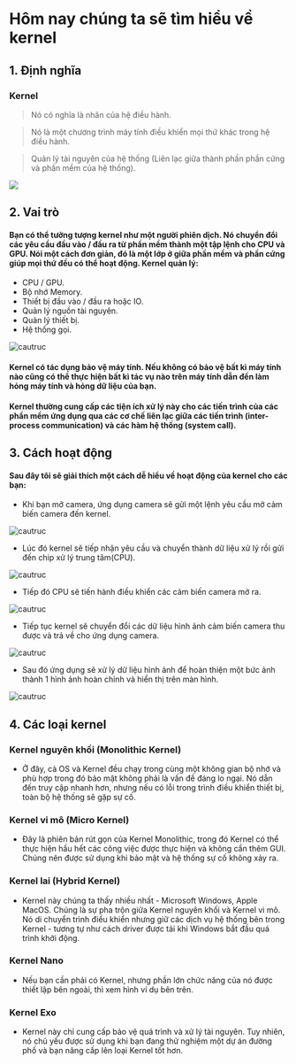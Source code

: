 # Hôm nay chúng ta sẽ tìm hiểu về kernel
## 1.	Định nghĩa
### Kernel 
>Nó có nghĩa là nhân của hệ điều hành.

>Nó là một chương trình máy tính điều khiển mọi thứ khác trong hệ điều hành.

>Quản lý tài nguyên của hệ thống (Liên lạc giữa thành phần phần cứng và phần mềm của hệ thống).

<img src="https://imgur.com/Na8Ym2e"> 

## 2. Vai trò
#### Bạn có thể tưởng tượng kernel như một người phiên dịch. Nó chuyển đổi các yêu cầu đầu vào / đầu ra từ phần mềm thành một tập lệnh cho CPU và GPU. Nói một cách đơn giản, đó là một lớp ở giữa phần mềm và phần cứng giúp mọi thứ đều có thể hoạt động. Kernel quản lý:

* CPU / GPU.
* Bộ nhớ Memory.
* Thiết bị đầu vào / đầu ra hoặc IO.
* Quản lý nguồn tài nguyên.
* Quản lý thiết bị.
* Hệ thống gọi.

 ![cautruc](https://imgur.com/4xfd3EZ) 

#### Kernel có tác dụng bảo vệ máy tính. Nếu không có bảo vệ bất kì máy tính nào cũng có thể thực hiện bất kì tác vụ nào trên máy tính dẫn đến làm hỏng máy tính và hỏng dữ liệu của bạn.
#### Kernel thường cung cấp các tiện ích xử lý này cho các tiến trình của các phần mềm ứng dụng qua các cơ chế liên lạc giữa các tiến trình (inter-process communication) và các hàm hệ thống (system call).

## 3.	Cách hoạt động
#### Sau đây tôi sẽ giải thích một cách dễ hiểu về hoạt động của kernel cho các bạn:

* Khi bạn mở camera, ứng dụng camera sẽ gửi một lệnh yêu cầu mở cảm biến camera đến kernel.

![cautruc](https://imgur.com/GQ13Igb) 
 
* Lúc đó kernel sẽ tiếp nhận yêu cầu và chuyển thành dữ liệu xử lý rồi gửi đến chip xử lý trung tâm(CPU).

![cautruc](https://imgur.com/HMEr3Ne) 
    
* Tiếp đó CPU sẽ tiến hành điều khiển các cảm biến camera mở ra. 

![cautruc](https://imgur.com/8phZgXI)  

* Tiếp tục kernel sẽ chuyển đổi các dữ liệu hình ảnh cảm biến camera thu được và trả về cho ứng dụng camera.

![cautruc](https://imgur.com/DVSWUJr) 
   
* Sau đó ứng dụng sẽ xử lý dữ liệu hình ảnh để hoàn thiện một bức ảnh thành 1 hình ảnh hoàn chỉnh và hiển thị trên màn hình.

![cautruc](https://imgur.com/F5gyr4C) 

 
## 4.	Các loại kernel
### Kernel nguyên khối (Monolithic Kernel)
* Ở đây, cả OS và Kernel đều chạy trong cùng một không gian bộ nhớ và phù hợp trong đó bảo mật không phải là vấn đề đáng lo ngại. Nó dẫn đến truy cập nhanh hơn, nhưng nếu có lỗi trong trình điều khiển thiết bị, toàn bộ hệ thống sẽ gặp sự cố.

### Kernel vi mô (Micro Kernel)
* Đây là phiên bản rút gọn của Kernel Monolithic, trong đó Kernel có thể thực hiện hầu hết các công việc được thực hiện và không cần thêm GUI. Chúng nên được sử dụng khi bảo mật và hệ thống sự cố không xảy ra.

### Kernel lai (Hybrid Kernel)
* Kernel này chúng ta thấy nhiều nhất - Microsoft Windows, Apple MacOS. Chúng là sự pha trộn giữa Kernel nguyên khối và Kernel vi mô. Nó di chuyển trình điều khiển nhưng giữ các dịch vụ hệ thống bên trong Kernel - tương tự như cách driver được tải khi Windows bắt đầu quá trình khởi động.

### Kernel Nano
* Nếu bạn cần phải có Kernel, nhưng phần lớn chức năng của nó được thiết lập bên ngoài, thì xem hình ví dụ bên trên.

### Kernel Exo
* Kernel này chỉ cung cấp bảo vệ quá trình và xử lý tài nguyên. Tuy nhiên, nó chủ yếu được sử dụng khi bạn đang thử nghiệm một dự án đường phố và bạn nâng cấp lên loại Kernel tốt hơn.
